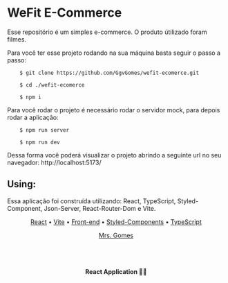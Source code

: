 
# WeFit E-Commerce

Esse repositório é um simples e-commerce. O produto útilizado foram filmes.

Para você ter esse projeto rodando na sua máquina basta seguir o passo a passo:

```
    $ git clone https://github.com/GgvGomes/wefit-ecomerce.git

    $ cd ./wefit-ecomerce

    $ npm i 

```

Para você rodar o projeto é necessário rodar o servidor mock, para depois rodar a aplicação:

```
    $ npm run server

    $ npm run dev
```

Dessa forma você poderá visualizar o projeto abrindo a seguinte url no seu navegador: http://localhost:5173/

## Using:

Essa aplicação foi construída utilizando: React, TypeScript, Styled-Component, Json-Server, React-Router-Dom e Vite.

<p align="center">
 <a href="#">React</a> • 
 <a href="#">Vite</a> • 
 <a href="#">Front-end</a> • 
 <a href="#">Styled-Components</a> • 
 <a href="#">TypeScript</a> 
</p>

<p align="center">
  <a href="#autor">Mrs. Gomes</a>
</p>

<br/><br/>
<h4 align="center"> 
	 React Application 🚀🔥
</h4>





